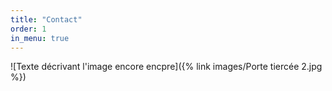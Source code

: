 ```yaml
---
title: "Contact"
order: 1
in_menu: true
---
```

![Texte décrivant l'image encore encpre]({% link images/Porte tiercée 2.jpg %}) 